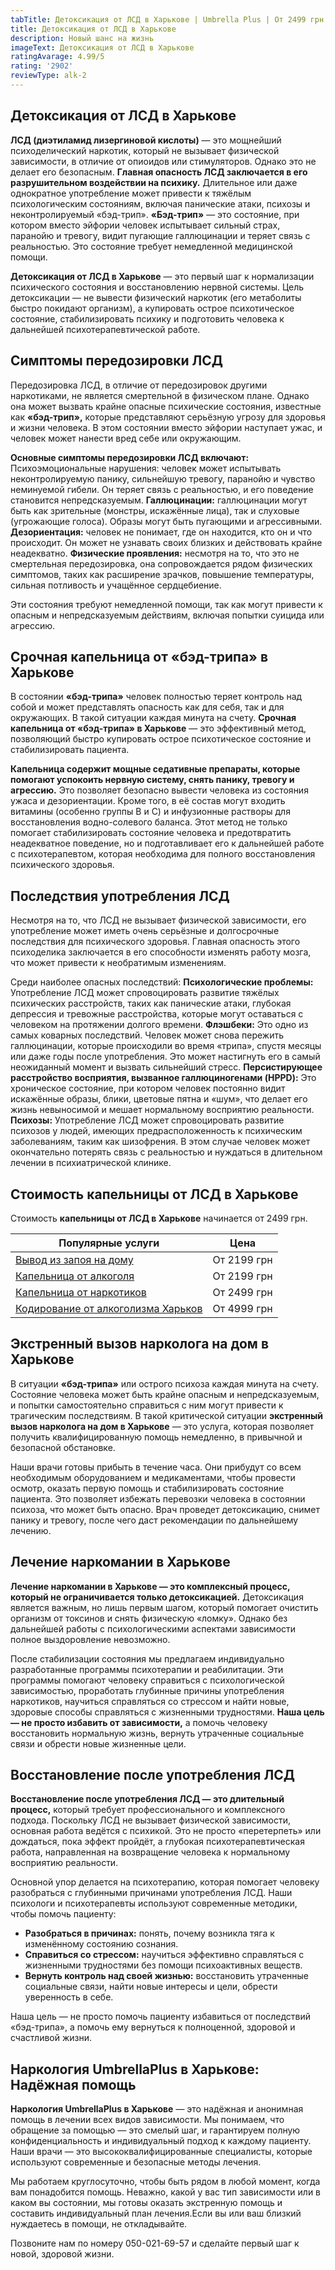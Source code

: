 ```yaml
---
tabTitle: Детоксикация от ЛСД в Харькове | Umbrella Plus | От 2499 грн
title: Детоксикация от ЛСД в Харькове
description: Новый шанс на жизнь
imageText: Детоксикация от ЛСД в Харькове
ratingAvarage: 4.99/5
rating: '2902'
reviewType: alk-2
---
```


## Детоксикация от ЛСД в Харькове

**ЛСД (диэтиламид лизергиновой кислоты)** — это мощнейший психоделический наркотик, который не вызывает физической зависимости, в отличие от опиоидов или стимуляторов. Однако это не делает его безопасным. **Главная опасность ЛСД заключается в его разрушительном воздействии на психику.** Длительное или даже однократное употребление может привести к тяжёлым психологическим состояниям, включая панические атаки, психозы и неконтролируемый «бэд-трип». **«Бэд-трип»** — это состояние, при котором вместо эйфории человек испытывает сильный страх, паранойю и тревогу, видит пугающие галлюцинации и теряет связь с реальностью. Это состояние требует немедленной медицинской помощи.

**Детоксикация от ЛСД в Харькове** — это первый шаг к нормализации психического состояния и восстановлению нервной системы. Цель детоксикации — не вывести физический наркотик (его метаболиты быстро покидают организм), а купировать острое психотическое состояние, стабилизировать психику и подготовить человека к дальнейшей психотерапевтической работе.

## Симптомы передозировки ЛСД

Передозировка ЛСД, в отличие от передозировок другими наркотиками, не является смертельной в физическом плане. Однако она может вызвать крайне опасные психические состояния, известные как **«бэд-трип»,** которые представляют серьёзную угрозу для здоровья и жизни человека. В этом состоянии вместо эйфории наступает ужас, и человек может нанести вред себе или окружающим.

**Основные симптомы передозировки ЛСД включают:** Психоэмоциональные нарушения: человек может испытывать неконтролируемую панику, сильнейшую тревогу, паранойю и чувство неминуемой гибели. Он теряет связь с реальностью, и его поведение становится непредсказуемым. **Галлюцинации:** галлюцинации могут быть как зрительные (монстры, искажённые лица), так и слуховые (угрожающие голоса). Образы могут быть пугающими и агрессивными. **Дезориентация:** человек не понимает, где он находится, кто он и что происходит. Он может не узнавать своих близких и действовать крайне неадекватно. **Физические проявления:** несмотря на то, что это не смертельная передозировка, она сопровождается рядом физических симптомов, таких как расширение зрачков, повышение температуры, сильная потливость и учащённое сердцебиение.

Эти состояния требуют немедленной помощи, так как могут привести к опасным и непредсказуемым действиям, включая попытки суицида или агрессию.

## Срочная капельница от «бэд-трипа» в Харькове

В состоянии **«бэд-трипа»** человек полностью теряет контроль над собой и может представлять опасность как для себя, так и для окружающих. В такой ситуации каждая минута на счету. **Срочная капельница от «бэд-трипа» в Харькове** — это эффективный метод, позволяющий быстро купировать острое психотическое состояние и стабилизировать пациента.

**Капельница содержит мощные седативные препараты, которые помогают успокоить нервную систему, снять панику, тревогу и агрессию.** Это позволяет безопасно вывести человека из состояния ужаса и дезориентации. Кроме того, в её состав могут входить витамины (особенно группы В и С) и инфузионные растворы для восстановления водно-солевого баланса. Этот метод не только помогает стабилизировать состояние человека и предотвратить неадекватное поведение, но и подготавливает его к дальнейшей работе с психотерапевтом, которая необходима для полного восстановления психического здоровья.

## Последствия употребления ЛСД

Несмотря на то, что ЛСД не вызывает физической зависимости, его употребление может иметь очень серьёзные и долгосрочные последствия для психического здоровья. Главная опасность этого психоделика заключается в его способности изменять работу мозга, что может привести к необратимым изменениям.

Среди наиболее опасных последствий: **Психологические проблемы:** Употребление ЛСД может спровоцировать развитие тяжёлых психических расстройств, таких как панические атаки, глубокая депрессия и тревожные расстройства, которые могут оставаться с человеком на протяжении долгого времени. **Флэшбеки:** Это одно из самых коварных последствий. Человек может снова пережить галлюцинации, которые происходили во время «трипа», спустя месяцы или даже годы после употребления. Это может настигнуть его в самый неожиданный момент и вызвать сильнейший стресс. **Персистирующее расстройство восприятия, вызванное галлюциногенами (HPPD):** Это хроническое состояние, при котором человек постоянно видит искажённые образы, блики, цветовые пятна и «шум», что делает его жизнь невыносимой и мешает нормальному восприятию реальности. **Психозы:** Употребление ЛСД может спровоцировать развитие психозов у людей, имеющих предрасположенность к психическим заболеваниям, таким как шизофрения. В этом случае человек может окончательно потерять связь с реальностью и нуждаться в длительном лечении в психиатрической клинике.

## Стоимость капельницы от ЛСД в Харькове

Стоимость **капельницы от ЛСД в Харькове** начинается от 2499 грн.

| Популярные услуги                                                                                          | Цена        |
| ---------------------------------------------------------------------------------------------------------- | ----------- |
| [Вывод из запоя на дому](https://umbrella-plus.com.ua/kharkiv/vivod-iz-zapoia-na-domy-kharkiv/)            | От 2199 грн |
| [Капельница от алкоголя](https://umbrella-plus.com.ua/kharkiv/kapelnica_ot_alkogola_na_domy_kharkiv/)      | От 2199 грн |
| [Капельница от наркотиков](https://umbrella-plus.com.ua/kharkiv/kap-ot-nark-kharkiv/)                      | От 2499 грн |
| [Кодирование от алкоголизма Харьков](https://umbrella-plus.com.ua/kharkiv/kodirovka-ot-alkogolia-kharkiv/) | От 4999 грн |

## Экстренный вызов нарколога на дом в Харькове

В ситуации **«бэд-трипа»** или острого психоза каждая минута на счету. Состояние человека может быть крайне опасным и непредсказуемым, и попытки самостоятельно справиться с ним могут привести к трагическим последствиям. В такой критической ситуации **экстренный вызов нарколога на дом в Харькове** — это услуга, которая позволяет получить квалифицированную помощь немедленно, в привычной и безопасной обстановке.

Наши врачи готовы прибыть в течение часа. Они прибудут со всем необходимым оборудованием и медикаментами, чтобы провести осмотр, оказать первую помощь и стабилизировать состояние пациента. Это позволяет избежать перевозки человека в состоянии психоза, что может быть опасно. Врач проведет детоксикацию, снимет панику и тревогу, после чего даст рекомендации по дальнейшему лечению.

## Лечение наркомании в Харькове

**Лечение наркомании в Харькове — это комплексный процесс, который не ограничивается только детоксикацией.** Детоксикация является важным, но лишь первым шагом, который помогает очистить организм от токсинов и снять физическую «ломку». Однако без дальнейшей работы с психологическими аспектами зависимости полное выздоровление невозможно.

После стабилизации состояния мы предлагаем индивидуально разработанные программы психотерапии и реабилитации. Эти программы помогают человеку справиться с психологической зависимостью, проработать глубинные причины употребления наркотиков, научиться справляться со стрессом и найти новые, здоровые способы справляться с жизненными трудностями. **Наша цель — не просто избавить от зависимости,** а помочь человеку восстановить нормальную жизнь, вернуть утраченные социальные связи и обрести новые жизненные цели.

## Восстановление после употребления ЛСД

**Восстановление после употребления ЛСД — это длительный процесс,** который требует профессионального и комплексного подхода. Поскольку ЛСД не вызывает физической зависимости, основная работа ведётся с психикой. Это не просто «перетерпеть» или дождаться, пока эффект пройдёт, а глубокая психотерапевтическая работа, направленная на возвращение человека к нормальному восприятию реальности.

Основной упор делается на психотерапию, которая помогает человеку разобраться с глубинными причинами употребления ЛСД. Наши психологи и психотерапевты используют современные методики, чтобы помочь пациенту:

* **Разобраться в причинах:** понять, почему возникла тяга к изменённому состоянию сознания.
* **Справиться со стрессом:** научиться эффективно справляться с жизненными трудностями без помощи психоактивных веществ.
* **Вернуть контроль над своей жизнью:** восстановить утраченные социальные связи, найти новые интересы и цели, обрести уверенность в себе.

Наша цель — не просто помочь пациенту избавиться от последствий «бэд-трипа», а помочь ему вернуться к полноценной, здоровой и счастливой жизни.

## Наркология UmbrellaPlus в Харькове: Надёжная помощь

**Наркология UmbrellaPlus в Харькове** — это надёжная и анонимная помощь в лечении всех видов зависимости. Мы понимаем, что обращение за помощью — это смелый шаг, и гарантируем полную конфиденциальность и индивидуальный подход к каждому пациенту. Наши врачи — это высококвалифицированные специалисты, которые используют современные и безопасные методы лечения.

Мы работаем круглосуточно, чтобы быть рядом в любой момент, когда вам понадобится помощь. Неважно, какой у вас тип зависимости или в каком вы состоянии, мы готовы оказать экстренную помощь и составить индивидуальный план лечения.Если вы или ваш близкий нуждаетесь в помощи, не откладывайте.

Позвоните нам по номеру 050-021-69-57 и сделайте первый шаг к новой, здоровой жизни.
